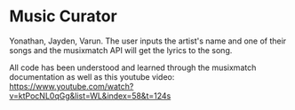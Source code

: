 # Music Curator
Yonathan, Jayden, Varun.
The user inputs the artist's name and one of their songs and the musixmatch API will get the lyrics to the song.

All code has been understood and learned through the musixmatch documentation as well as this youtube video: https://www.youtube.com/watch?v=ktPocNL0qGg&list=WL&index=58&t=124s
